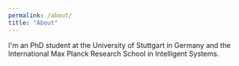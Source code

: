 ```yaml
---
permalink: /about/
title: "About"
---
```


I'm an PhD student at the University of Stuttgart in Germany 
and the International Max Planck Research School in Intelligent Systems.